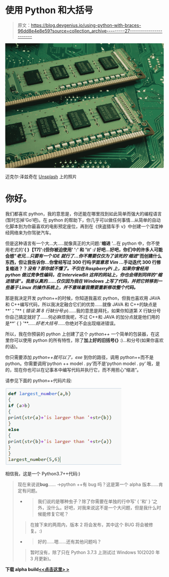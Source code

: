 # 使用 Python 和大括号

> 原文：<https://blog.devgenius.io/using-python-with-braces-96dd8e4e8e59?source=collection_archive---------27----------------------->

![](img/4ea0aec0da8cc24011c3ea2a6077d5fe.png)

迈克尔·泽兹奇在 [Unsplash](https://unsplash.com?utm_source=medium&utm_medium=referral) 上的照片

# 你好。

我们都喜欢 python，我的意思是，你还能在哪里找到如此简单而强大的编程语言(暂时忘掉‘Go’吧)。在 python 的帮助下，你几乎可以做任何事情…从简单的自动化脚本到为你最喜欢的电影预定座位，再到在《侠盗猎车手 v》中创建一个深度神经网络来为你驾驶汽车。

但是这种语言有一个大…大…..就像真正的大问题:'**缩进** '…在 python 中，你不使用老式的'**{ }【T7]':(但你被迫使用' **':'** 和 **'\t'** :/
好吧…好吧，你们中的许多人可能会想"*老兄…只要有一个 IDE 就行了…你不需要仅仅为了该死的'缩进*"而创建什么东西，但让我告诉你…你曾经写过 300 行吗*字面意思 Vim* …手动迭代 300 行修复缩进？？*没有？那你就不懂了。不仅在 RaspberryPi 上，如果你曾经用 python 做过竞争性编码，在 InterviewBit 这样的网站上，你也会得到同样的“**缩进错误**”。我是认真的……仅仅因为我在 Windows 上写了代码，并把它转移到一些基于 Linux 的操作系统上，并不意味着我需要重新修改整个代码。***

那是我决定开发 python++的时候，你知道我喜欢 python，但我也喜欢用 JAVA 和 C++编写代码，所以我决定融合它们的优势……就像 JAVA 和 C++的缺点是**’；”** ( *错误:第 8 行缺分号:p*)……我的意思是拜托，如果你知道第 *X* 行缺分号你自己搞定就好了……何必麻烦我呢，不过 C++和 JAVA 的加分点就是他们用的是**' { } '**……*好老大括号*……你绝对不会出现缩进错误。

所以，我在你预装的 python 上创建了这个 *python++* 一个简单的包装器，在这里你可以使用 python 的所有特性，除了**加上好的旧括号{}** :)…和分号(如果你喜欢的话)。

你只需要添加 *python++就可以了。exe* 到你的路径，调用 python++而不是 python。你需要调用‘python ++ model . py’而不是‘python model . py’
哦，是的，现在你也可以在记事本中编写代码并执行它，而不用担心“缩进”。

请参见下面的 python++代码片段:

![](img/aa5cbe0c3efaa7e89343468180580c23.png)

相信我，这是一个 Python3.7++代码:)

> 现在来说说**bug**……
> ->python ++有 bug 吗？这是第一个 alpha 版本……肯定有问题。
> - >我们说的是哪种虫子？除了你需要在单独的行中写' { '和' } '之外，没什么。好吧，对我来说这不是一个大问题，但是我什么时候能修复它呢？
> >在接下来的两周内，版本 2 将会发布，其中这个 BUG 将会被修复。:)
> - >好的……嗯……还有其他问题吗？
> >暂时没有，除了只在 Python 3.7.3 上测试过 Windows 10(2020 年 3 月更新)。

**下载 alpha build**[**<<点击这里> >**](https://drive.google.com/file/d/1yBUb6PQfyc8vOpZSa50F2AYq2_2Bi0JZ/view?usp=sharing)